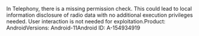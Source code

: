 In Telephony, there is a missing permission check. This could lead to local information disclosure of radio data with no additional execution privileges needed. User interaction is not needed for exploitation.Product: AndroidVersions: Android-11Android ID: A-154934919